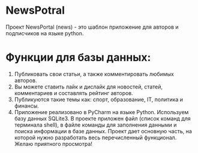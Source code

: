 # NewsPotral
Проект NewsPortal (news) - это шаблон приложение для авторов и подписчиков на языке python. 
# Функции для базы данных: 
1. Публиковать свои статьи, а также комментировать любимых авторов.
2. Вы можете ставить лайк и дислайк для новостей, статей, комментариев и составлять рейтинг авторов.
3. Публикуются такие темы как: спорт, образование, IT, политика и финансы.
4. Приложение реализовано в PyCharm на языке Python. Используем базу данных SQLite3.
В проекте приложен файл (список команд для терминала shell), в файле команды для заполнения данными и поиска информации в базе данных. Проект дает основную часть, на которой нужно разработать весь перечисленный функционал. Желаю приятного просмотра! 

